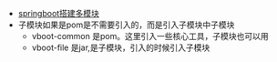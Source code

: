 
* [springboot搭建多模块](https://blog.csdn.net/qq_37604508/article/details/83047198)
* 子模块如果是pom是不需要引入的，而是引入子模块中子模块
  * vboot-common 是pom。这里引入一些核心工具，子模块也可以用
  * vboot-file 是jar,是子模块，引入的时候引入子模块